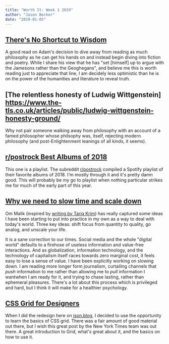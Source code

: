 ```yaml
---
title: "Worth It: Week 1 2019"
author: "Jason Becker"
date: "2019-01-05"
---
```


## [There's No Shortcut to Wisdom](http://adamgurri.com/2019/01/05/theres-no-shortcut-to-wisdom/)

A good read on Adam's decision to dive away from reading as much philosophy as he can get his hands on and instead begin diving into fiction and poetry. While I share his view that he has "set [himself] up to argue with the Jamesons rather than the Geoghegans", and believe me this is worth reading just to appreciate that line, I am decidely less optimistic than he is on the power of the humanities and literature to reveal truth.

## [The relentless honesty of Ludwig Wittgenstein] https://www.the-tls.co.uk/articles/public/ludwig-wittgenstein-honesty-ground/

Why not pair someone walking away from philosophy with an account of a famed philosopher whose philsophy was, itself, rejecting modern philosophy (and post-Enlightenment leanings of all kinds, it seems).

## [r/postrock Best Albums of 2018](https://open.spotify.com/user/exposur3/playlist/3fZXrlzRi4whBt6ctZWMFu?si=7IjbY6H1TNSV63GfGcTw_A)

This one is a playlist. The subreddit [r/postrock](https://www.reddit.com/r/postrock) compiled a Spotify playlist of their favorite albums of 2018. I'm mostly through it and it's pretty damn good. This will probably be my go to playlist when nothing particular strikes me for much of the early part of this year.

## [Why we need to slow time and scale down](https://om.co/2019/01/02/why-we-need-to-slow-time-and-scale-down/)

Om Malik (inspired by [writing by Tariq Krim](https://medium.com/tariqs-thoughts/3-years-later-2d725b988fee)) has really captured some ideas I have been starting to put into practice in my own as a way to deal with today's world. Three key ideas: shift focus from quantity to quality, go analog, and unscale your life.

It is a sane correction to our times. Social media and the whole "digital world" defaults to a firehose of useless information and value-free interactions. And as globalization, information technology, and the technology of capitalism itself races towards zero marginal cost, it feels easy to lose a sense of value. I have been explicitly working on slowing down. I am reading more longer form journalism, curtailing channels that _push_ information to me rather than allowing me to _pull_ information I wantwhen I am ready for it, and trying to chase lasting, rather than ephemeral pleasures. There's a lot about this process which is privileged and hard, but I think it will make for a healthier psychology.

## [CSS Grid for Designers](https://open.nytimes.com/css-grid-for-designers-f74a883b98f5)

When I did the redesign here on [json.blog](https://json.blog), I decided to use the opportunity to learn the basics of CSS grid. There was a fair amount of good material out there, but I wish this great post by the New York Times team was out there. A great introduction to Grid, what's great about it, and the basics on how to use it.
